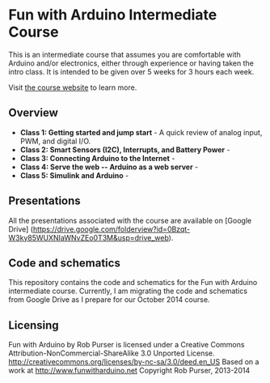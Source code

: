 Fun with Arduino Intermediate Course
====================================

This is an intermediate course that assumes you are comfortable with Arduino and/or electronics, either through experience or having taken the intro class.  It is intended to be given over 5 weeks for 3 hours each week.

Visit [the course website](http://www.funwitharduino.net/intermediate-class) to learn more.


Overview
--------
* **Class 1: Getting started and jump start** - A quick review of analog input, PWM, and digital I/O.
* **Class 2: Smart Sensors (I2C), Interrupts, and Battery Power** - 
* **Class 3: Connecting Arduino to the Internet** - 
* **Class 4: Serve the web -- Arduino as a web server** -
* **Class 5: Simulink and Arduino** -

Presentations
-------------
All the presentations associated with the course are available on [Google Drive] (https://drive.google.com/folderview?id=0Bzqt-W3ky85WUXNIaWNvZEo0T3M&usp=drive_web).

Code and schematics
-------------------
This repository contains the code and schematics for the Fun with Arduino intermediate course.
Currently, I am migrating the code and schematics from Google Drive as I prepare for our October 2014 course.

Licensing
---------
Fun with Arduino by Rob Purser is licensed under a
Creative Commons Attribution-NonCommercial-ShareAlike 3.0 Unported License.
http://creativecommons.org/licenses/by-nc-sa/3.0/deed.en_US
Based on a work at http://www.funwitharduino.net
Copyright Rob Purser, 2013-2014
